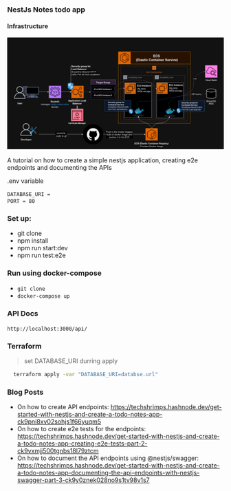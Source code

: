 ### NestJs Notes todo app

#### Infrastructure

![Infrastructure](/terraform/infrastructure.jpeg)

A tutorial on how to create a simple nestjs application, creating e2e endpoints and documenting the APIs

.env variable

```
DATABASE_URI =
PORT = 80
```

### Set up:

-    git clone
-    npm install
-    npm run start:dev
-    npm run test:e2e

### Run using docker-compose

-    `git clone`
-    `docker-compose up`

### API Docs

`http://localhost:3000/api/`

### Terraform

> set DATABASE_URI durring apply

```sh
  terraform apply -var "DATABASE_URI=databse.url"
```

### Blog Posts

-    On how to create API endpoints: https://techshrimps.hashnode.dev/get-started-with-nestjs-and-create-a-todo-notes-app-ck9pni8xv02sohjs1f66yuqm5
-    On how to create e2e tests for the endpoints: https://techshrimps.hashnode.dev/get-started-with-nestjs-and-create-a-todo-notes-app-creating-e2e-tests-part-2-ck9vxmjj500tgnbs18l79ztcm
-    On how to document the API endpoints using @nestjs/swagger: https://techshrimps.hashnode.dev/get-started-with-nestjs-and-create-a-todo-notes-app-documenting-the-api-endpoints-with-nestjs-swagger-part-3-ck9y0znek028no9s1tv98v1s7
